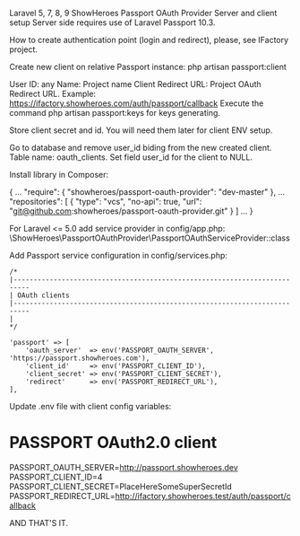 Laravel 5, 7, 8, 9 ShowHeroes Passport OAuth Provider
Server and client setup
Server side requires use of Laravel Passport 10.3.

How to create authentication point (login and redirect), please, see IFactory project.

Create new client on relative Passport instance: php artisan passport:client

User ID: any
Name: Project name Client
Redirect URL: Project OAuth Redirect URL. Example: https://ifactory.showheroes.com/auth/passport/callback
Execute the command php artisan passport:keys for keys generating.

Store client secret and id. You will need them later for client ENV setup.

Go to database and remove user_id biding from the new created client. Table name: oauth_clients. Set field user_id for the client to NULL.

Install library in Composer:

{
...
"require": {
"showheroes/passport-oauth-provider": "dev-master"
},
...
"repositories": [
{
"type": "vcs",
"no-api": true,
"url":  "git@github.com:showheroes/passport-oauth-provider.git"
}
]
...
}

For Laravel <= 5.0 add service provider in config/app.php: \ShowHeroes\PassportOAuthProvider\PassportOAuthServiceProvider::class

Add Passport service configuration in config/services.php:


    /*
    |--------------------------------------------------------------------------
    | OAuth clients
    |--------------------------------------------------------------------------
    |
    */

    'passport' => [
        'oauth_server'  => env('PASSPORT_OAUTH_SERVER', 'https://passport.showheroes.com'),
        'client_id'     => env('PASSPORT_CLIENT_ID'),
        'client_secret' => env('PASSPORT_CLIENT_SECRET'),
        'redirect'      => env('PASSPORT_REDIRECT_URL'),
    ],

Update .env file with client config variables:
# PASSPORT OAuth2.0 client
PASSPORT_OAUTH_SERVER=http://passport.showheroes.dev
PASSPORT_CLIENT_ID=4
PASSPORT_CLIENT_SECRET=PlaceHereSomeSuperSecretId
PASSPORT_REDIRECT_URL=http://ifactory.showheroes.test/auth/passport/callback

AND THAT'S IT.
